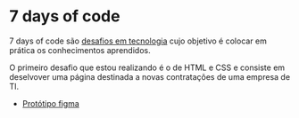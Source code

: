 # 7 days of code 

7 days of code são [desafios em tecnologia](https://7daysofcode.io/) cujo objetivo é colocar em prática os conhecimentos aprendidos.

O primeiro desafio que estou realizando é o de HTML e CSS e consiste em deselvover uma página destinada a novas contratações de uma empresa de TI. 
* [Protótipo figma](https://www.figma.com/file/mm3MLozvUDGhDRTxSLlGL5/7daysOfCode-HTML-CSS?node-id=0%3A1)


